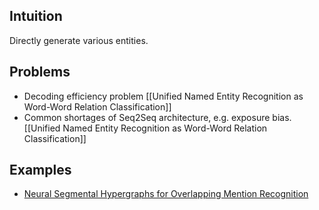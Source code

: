 ## Intuition
Directly generate various entities.

## Problems
- Decoding efficiency problem [[Unified Named Entity Recognition as Word-Word Relation Classification]]
- Common shortages of Seq2Seq architecture, e.g. exposure bias. [[Unified Named Entity Recognition as Word-Word Relation Classification]]

## Examples
- [Neural Segmental Hypergraphs for Overlapping Mention Recognition](https://arxiv.org/abs/1810.01817)